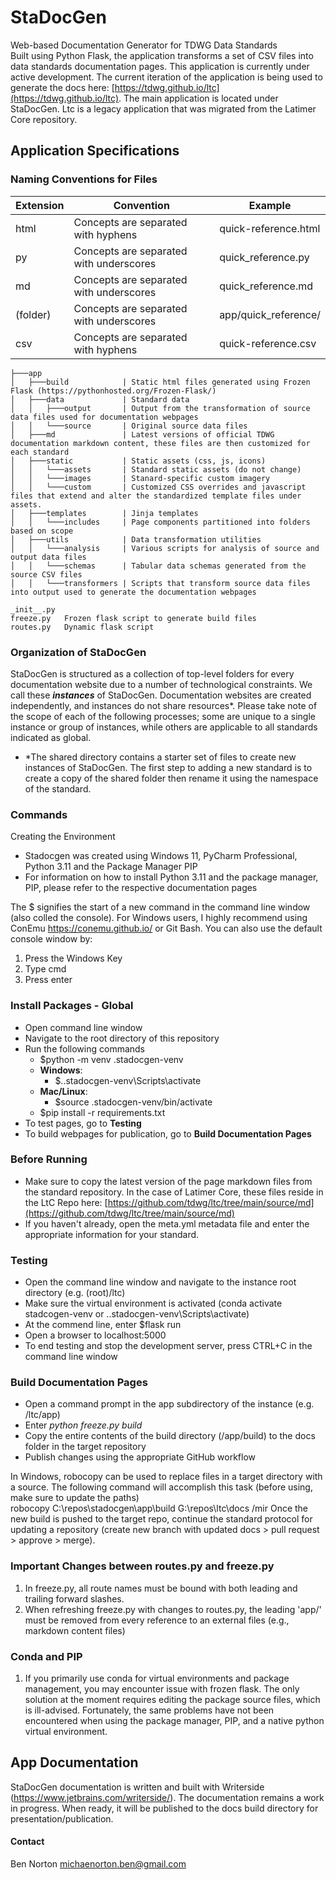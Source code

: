 # StaDocGen
Web-based Documentation Generator for TDWG Data Standards  
Built using Python Flask, the application transforms a set of CSV files into data standards documentation pages. This application is currently under active development. The current iteration of the application is being used to generate the docs here: [https://tdwg.github.io/ltc](https://tdwg.github.io/ltc). The main application is located under StaDocGen. Ltc is a legacy application that was migrated from the Latimer Core repository.

## Application Specifications

### Naming Conventions for Files
| Extension | Convention                              | Example              |
| --------- | --------------------------------------- | -------------------- |
| html      | Concepts are separated with hyphens     | quick-reference.html |
| py        | Concepts are separated with underscores | quick_reference.py   |
| md        | Concepts are separated with underscores | quick_reference.md   |
| (folder)  | Concepts are separated with underscores | app/quick_reference/ |
| csv       | Concepts are separated with hyphens     | quick-reference.csv  |

```
├───app
│   ├───build            | Static html files generated using Frozen Flask (https://pythonhosted.org/Frozen-Flask/)
│   ├───data             | Standard data 
│   │   ├───output       | Output from the transformation of source data files used for documentation webpages
│   │   └───source       | Original source data files
│   ├───md               | Latest versions of official TDWG documentation markdown content, these files are then customized for each standard
│   ├───static           | Static assets (css, js, icons)
│   │   └───assets       | Standard static assets (do not change)
│   │   └───images       | Stanard-specific custom imagery 
│   │   └───custom       | Customized CSS overrides and javascript files that extend and alter the standardized template files under assets.
│   ├───templates        | Jinja templates
│   │   └───includes     | Page components partitioned into folders based on scope
│   ├───utils            | Data transformation utilities 
│   │   └───analysis     | Various scripts for analysis of source and output data files
│   │   └───schemas      | Tabular data schemas generated from the source CSV files
│   │   └───transformers | Scripts that transform source data files into output used to generate the documentation webpages

_init__.py
freeze.py   Frozen flask script to generate build files
routes.py   Dynamic flask script
```

### Organization of StaDocGen
StaDocGen is structured as a collection of top-level folders for every documentation website due to a number of technological constraints. 
We call these ***instances*** of StaDocGen. Documentation websites are created independently, and instances do not share resources*. 
Please take note of the scope of each of the following processes; some are unique to a single instance or group of instances, while 
others are applicable to all standards indicated as global.

* *The shared directory contains a starter set of files to create new instances of StaDocGen. The first step to adding a new standard is to create a copy of the shared folder then rename it using the namespace of the standard. 

### Commands
Creating the Environment
* Stadocgen was created using Windows 11, PyCharm Professional, Python 3.11 and the Package Manager PIP
* For information on how to install Python 3.11 and the package manager, PIP, please refer to the respective documentation pages

The $ signifies the start of a new command in the command line window (also colled the console). For Windows users, 
I highly recommend using ConEmu https://conemu.github.io/ or Git Bash. You can also use the default console window by:
1. Press the Windows Key
2. Type cmd
3. Press enter

### Install Packages - Global
* Open command line window
* Navigate to the root directory of this repository
* Run the following commands
  * $python -m venv .stadocgen-venv
  * **Windows**:
       * $.\.stadocgen-venv\Scripts\activate
  * **Mac/Linux**:
       * $source .stadocgen-venv/bin/activate
  * $pip install -r requirements.txt
* To test pages, go to **Testing**
* To build webpages for publication, go to **Build Documentation Pages**

### Before Running
* Make sure to copy the latest version of the page markdown files from the standard repository. In the case of Latimer Core, these files reside in the LtC Repo here: [https://github.com/tdwg/ltc/tree/main/source/md](https://github.com/tdwg/ltc/tree/main/source/md)
* If you haven't already, open the meta.yml metadata file and enter the appropriate information for your standard.

### Testing
* Open the command line window and navigate to the instance root directory (e.g. (root)/ltc)
* Make sure the virtual environment is activated (conda activate stadcogen-venv or .\.stadocgen-venv\Scripts\activate)
* At the commend line, enter $flask run
* Open a browser to localhost:5000
* To end testing and stop the development server, press CTRL+C in the command line window

### Build Documentation Pages
* Open a command prompt in the app subdirectory of the instance (e.g. /ltc/app) 
* Enter *python freeze.py build*
* Copy the entire contents of the build directory (/app/build) to the docs folder in the target repository
* Publish changes using the appropriate GitHub workflow

In Windows, robocopy can be used to replace files in a target directory with a source. The following command will accomplish this task (before using, make sure to update the paths)  
robocopy C:\repos\stadocgen\app\build G:\repos\ltc\docs /mir
Once the new build is pushed to the target repo, continue the standard protocol for updating a repository (create new branch with updated docs > pull request > approve > merge).  

### Important Changes between routes.py and freeze.py
1. In freeze.py, all route names must be bound with both leading and trailing forward slashes.
2. When refreshing freeze.py with changes to routes.py, the leading 'app/' must be removed from every reference to an external files (e.g., markdown content files) 

### Conda and PIP
1. If you primarily use conda for virtual environments and package management, you may encounter issue with frozen flask. The only solution at the moment requires editing the package source
files, which is ill-advised. Fortunately, the same problems have not been encountered when using the package manager, PIP, and a native python virtual environment. 

## App Documentation
StaDocGen documentation is written and built with Writerside (https://www.jetbrains.com/writerside/). The documentation remains a work in 
progress. When ready, it will be published to the docs build directory for presentation/publication.

#### Contact
Ben Norton
michaenorton.ben@gmail.com
